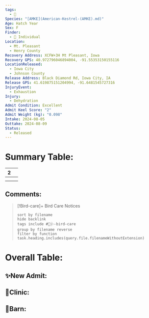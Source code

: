 ```yaml
---
tags:
  - 🦅
Species: "[AMKE](American-Kestrel-(AMKE).md)"
Age: Hatch Year
Sex: F
Finder:
  - 🧑 Individual
Location:
  - Mt. Pleasant
  - Henry County
Recovery Address: XCFW+3H Mt Pleasant, Iowa
Recovery GPS: 40.972796046894004, -91.55353150155116
LocationReleased:
  - Iowa City
  - Johnson County
Release Address: Black Diamond Rd, Iowa City, IA
Release GPS: 41.619875151204994, -91.6481545727316
InjuryEvent:
  - Exhaustion
Injury:
  - Dehydration
Admit Condition: Excellent
Admit Keel Score: "2"
Admit Weight (kg): "0.098"
Intake: 2024-08-05
Outtake: 2024-08-09
Status:
  - Released
---
```


# Summary Table:

<div><table class="dataview table-view-table"><thead class="table-view-thead"><tr class="table-view-tr-header"><th class="table-view-th"><span></span><span class="dataview small-text">2</span></th><th class="table-view-th"><span></span></th></tr></thead><tbody class="table-view-tbody"><tr><td><span></span></td><td><span></span></td></tr><tr><td><span></span></td><td><span></span></td></tr></tbody></table></div>

## Comments:

> [!Bird-care]+ Bird Care Notices
>   ```tasks 
>   sort by filename
>   hide backlink
>   tags include #🦅🩺-bird-care 
>   group by filename reverse
>   filter by function task.heading.includes(query.file.filenameWithoutExtension)
>   ```

# Overall Table:

## ✨New Admit:



## 🏥Clinic:



## 🏡Barn:


